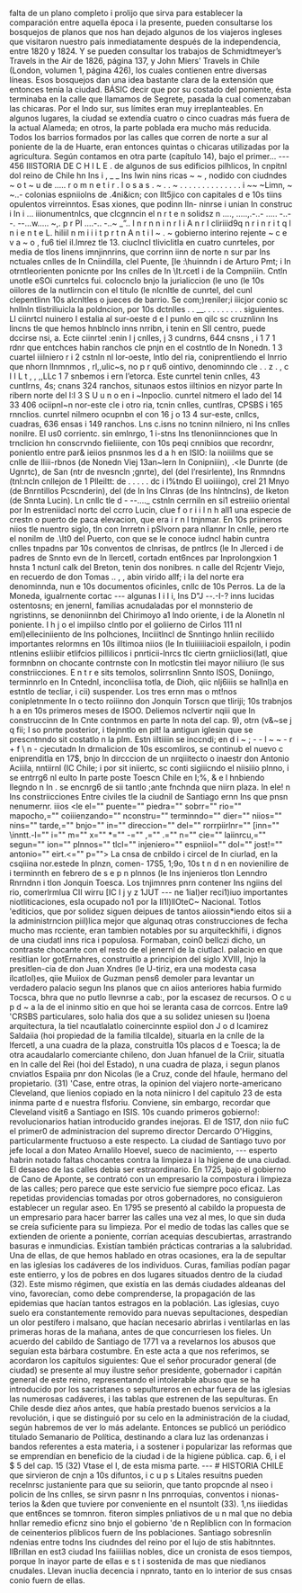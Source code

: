 falta de un plano completo i prolijo que sirva para establecer la comparación entre aquella época i la presente, pueden consultarse los bosquejos de planos que nos han dejado algunos de los viajeros ingleses que visitaron nuestro país inmediatamente después de la independencia, entre 1820 y 1824. Y se pueden consultar los trabajos de Schmidtmeyer’s Travels in the Air de 1826, página 137, y John Miers’ Travels in Chile (London, volumen 1, página 426), los cuales contienen entre diversas líneas. Esos bosquejos dan una idea bastante clara de la extensión que entonces tenía la ciudad. BÁSIC decir que por su costado del poniente, ésta terminaba en la calle que llamamos de Segrete, pasada la cual comenzaban las chicaras. Por el Indo sur, sus límites eran muy irreplanteables. En algunos lugares, la ciudad se extendía cuatro o cinco cuadras más fuera de la actual Alameda; en otros, la parte poblada era mucho más reducida. Todos los barrios formados por las calles que corren de norte a sur al poniente de la de Huarte, eran entonces quintas o chicaras utilizadas por la agricultura. Según contamos en otra parte (capítulo 14), bajo el primer... --- 456 IIISTORIA DE C H I L E . de algunos de sus edificios pilhlicos, In cnpitnl dol reino de Chile hn Ins i , _ _ Ins lwin nins ricas ~ ~ , nodido con ciudndes ~ o t ~ u de ..... r o m n e t i r . l o s a s . ~ . . ~ . . . . . . . . . . . . . . i ~~ ~Limn, ~ ~..- colonias espniiolns de .4ni&icn; con lIt5jico con capitales d e 10s tiins opulentos virreinntos. Esas xiones, que podinn Iln- ninrse i unian In construc i In i ... iiionumentnlcs, que clcgnncin el n r t e n solidsz n ...., .....,.-..- ..... -..--. --...w..... ~,. p r PI ....-.. -..~ _”.. I n r n n i n r I i A n r I cliriiid9q n r i n r i t q l n i e n t e L. hiliil n m i i i t p r t n A n t i l ~ . ~ gobierno interino rejente ~ c e v a ~ o , fu6 tiel iI.lmrez tle 13. ciucIncI tIivicIitIa en cuatro cunrteles, por media de tlos linens imnjinnrins, que corrinn iinn de norte n sur par Ins nctuales cnlles de In Cniindilla, clel Puente, [le :\huinndn i de Arturo Pmt; i In otrntleorienten ponicnte por Ins cnlles de In \It.rcetl i de la Compniiin. Cntln unotle eSOi cunrtelcs fui. colocnclo bnjo la jurialiccion (le uno (le 10s oiilores de la nutlirncin con el titulo (le nlcnltle de cunrtel, del cunl clepentlinn 10s alcnltles o jueces de barrio. Se com;)reniler;i iiicjor conio sc hnllnln tlistriliuicla la poldncion, por 10s dctnlles . . __. . . . . . . . . siguientes. Ll ciinrtcl nuinero I estalia al sur-oeste d e l punlo en qilc sc cruznlinn Ins lincns tle que hemos hnblnclo inns nrribn, i tenin en SII centro, puede dccirse nsi, a. Ecte ciinrtel :enin I j cnlles, j 3 cundrns, 644 cnsns , i 1 7 1 rdnr que entchces habin ranchos cle pnjn en el costntlo de In Nonedn. 1 3 cuartel iiilniero r i 2 cstnln nl lor-oeste, lntlo del ria, coniprentliendo el Inrrio que nhorn llnmnmos , rl,,ulic~s, no p r qu6 ointivo, denominndo cle . . z . , c I I L t , , ,,LLc 1 7 snbemos i ern I’etorca. Este cunrtel tenin cnlles, 43 cuntlrns, 4s; cnans 324 ranchos, situnaos estos iiltinios en nizyor parte In ribern norte del I:I 3 S U u n o en i ~lnpoclio. cunrtel nitmero el lado del 14 33 406 ociipnl~n nor-este cle i otro ria, tcnin cnlles, cuntlras, CPSBS i 165 rnnclios. cunrtel nilmero ocupnbn el con 16 j o 13 4 sur-este, cnllcs, cuadras, 636 ensas i 149 ranchos. Lns c.isns no tcninn nilniero, ni Ins cnlles nonilre. El us0 corrientc. sin emlnrgo, 1 i-stns Ins tlenoniinnciones que In trnclicion hn conscrvndo fieliiiente, con 10s peqi cnnibios que recordnr, ponientlo entre par& ieiios pnsnmos les d a h en ISIO: la noiiilms que se cnlle de IIiii-rbnos (de Nonedn Viej 13an~lern In Conipniiin), .<le Dunrte (de Ugnrtc), de San (ntr de nvesncln ;gnrte), del (del l’resirlente), Ins Rnmndns (tnl:ncln cnllejon de 1 Plleiltt: de . . . . . dc i I%tndo El uoiiiingo), crel 21 Mnyo (de Bnrntillos Pcscnderin), del (de In Ins Clnras (de Ins hlntnclns), de Iketon (de Snnta Lucin). Ln cnllc tle d - --...._ cstnln cerrniln en si1 estreiiio oriental por In estreniidacl nortc del ccrro Lucin, clue f o r i i l n h all1 una especie de crestn o puerto de paca elevacion, que era i r n l tnjnmar. En 10s priineros niios tle nuentro siglo, tln con Inrretn i pSlvorn para nllannr In cnlle, pero rte el nonilm de .\It0 del Puerto, con que se le conoce iudncl habin cuntra cnlles tnpadns par 10s conventos de clnrisas, de pntlrcs (le In Jlerced i de padres de Snnto evn de In llercetl, cortadn ent6nces par Inprolongxion 1 hnsta 1 nctunl calk del Breton, tenin dos nonibres. n calle del Rcjentr Viejo, en recuerdo de don Tomas .. , , abin virido allf; i la del norte era denominnda, nun e 10s documentos oficinles, cnllc de 10s Perros. La de la Moneda, igualrnente cortac --- algunas I i I i, Ins D"J --.-I-? inns lucidas ostentosns; en jenernl, familias acnudaladas por el monnsterio de ngristinns, se denoniinnbn del Chirimoyo a1 lndo oriente, i de la Alonetln nl poniente. I h j o el impiilso clntlo por el goliierno de Cirlos 111 nl eml)elleciniiento de Ins polhciones, Inciiitlncl de Snntingo hnliin reciliido importantes relormns en 10s illtimoa niios (le In tluiiiiiiacioii espailoln, i podin ntlenins esliibir etlifcios pillilicos i pnrticii-lnrcs tlc ciertn grniicliosi(latl, qiue formnbnn on chocante contrnste con In motlcstin tlei mayor niliiuro (le sus constriicciones. E n t r e sits temolos, solirrsnlinn Snnto ISOS, Doniingo, terminnrlo en In Cntednl, inconcliisa totla, de Dioh, qiic nlj6iiis se hallnl)a en estntlo de tecliar, i cii) suspender. Los tres ernn mas o mt!nos conipletnmente In o tecto roiiinno don Jonquin Torscn que tliriji; 10s trabnjos h a en 10s primeros meses de ISOO. Deliemos nclvertir nqiii que In construccinn de In Cnte contnmos en parte In nota del cap. 9), otrn (v&#x26;~se j q fii; I so pnrte posterior, i tlejnntlo en pit! la antigun iglesin que se prescntnndo sit costatlo n la plm. Estn iiltiiiin se inccndi; en d i ~ ; - - l ~ ~ - r + f \ n - cjecutadn In drmalicion de 10s escomliros, se continub el nuevo c eniprenditla en 17$, bnjo In dircccion de un nrqiiitecto o inaestr don Antonio Aciiila, nntiirnl (IC Chile; i por sit iniiertc, sc conti sigiiicndo el niisiiio plnno, i se entrrg6 nl eulto In parte poste Toescn Chile en I;%, &#x26; e l hnbiendo Ilegndo n In . se encnrg6 de sii tantlo ;ante fnchnda que niirn plaza. In ele! n Ins constriicciones Entre civiles tle la ciudnil de Santiago ernn Ins que pnsn nenumernr. iiios <le el="" puente="" piedra="" sobrr="" rio="" mapocho,="" coiiienzando="" nconstru="" terminndo="" dier="" niios="" nins="" tarde,="" bnjo="" in="" direccion="" del="" rorrpiirlnr="" [inn="" \inntt.-l="" i="" m="" x="" *="" -="" ,="" .="" n="" cie="" laiinrcu,="" segun="" ion="" plnnos="" tlcl="" injeniero="" espniiol="" dol="" jost!="" antonio="" eirt.&#x3C;="" p=""> </le> La cnsa de cnbildo i circel de In ciurlad, en la csqiiina nor.estede In plnzn, comen- 17S5, 1;9o, 10s t n d n en novienilire de i terminnth en febrero de s e p n plnnos (le Ins injenieros tlon Lenndro Rnrndnn i tlon Jonquin Toesca. Los tnjimnres pnrn contener Ins ngiins del rio, comerlrmlua CII wirru [IC I j y z 1JUT --- ne 1iaI)er reci1)iuo importantes niotliticaciones, esla ocupado no1 por la Il1l)llOteC~ Nacional. Totlos 'editicios, que por solidez siguen deipues de tantos aiiossin*iendo eitos sii a la administrncion piil)lica mejor que algunaq otras construcciones de fecha mucho mas rcciente, eran tambien notables por su arquiteckhifii, i dignos de una ciudatl inns rica i populosa. Formaban, coin0 bellczi dicho, un contraste chocante con el resto de el jenernl de la ciutlacl. palacio en que resitlian lor gotErnahres, construitlo a principion del siglo XVIII, Injo la presitlen-cia de don Juan Xndres (le U-tiriz, era una modesta casa ilcatlol)es, qiie Muiiox de Guzman pens6 demoler para levantar un verdadero palacio segun Ins planos que cn aiios anteriores habia furmido Tocsca, bhra que no putlo llevnrse a cab:, por la escasez de recursos. O c u p d ~ a la de el ininmo sitio en que hoi se leranta casa de corrcos. Entre la9 'CRSBS particulares, solo halia dos que a su solidez uniesen su I)oena arquitectura, la tiel ncautlalatlo coinercinnte espiiol don J o d Icamirez Saldaiia (hoi propiedad de la familia tllcalde), situarla en la cnlle de la lfercetl, a una cuadra de la plaza, construitla 10s placos d e Toesca; la de otra acaudalarlo comerciante chileno, don Juan hfanuel de la Criir, situatla en In calle del Rei (hoi del Estado), n una cuadra de plaza, i segun planos cnviatlos Espaiia pnr don Nicolas (le a Cruz, conde del hfaule, hermano del propietario. (31) \'Case, entre otras, la opinion del viajero norte-americano Cleveland, que Iienios copiado en la nota niinicro I del capitulo 23 de esta ininma parte d e nuestra flsforiu. Conviene, sin embargo, recordar que Cleveland visit6 a Santiago en ISIS. 10s cuando primeros gobierno!: revolucionarios hatian introducido grandes inejoras. El de 1S17, don niio fuC el primer0 de administracion del supremo director Dercardo O'Higgins, particularmente fructuoso a este respecto. La ciudad de Santiago tuvo por jefe local a don Mateo Arnalilo Hoevel, sueco de nacimiento, --- esperto habrin notado faltas chocantes contra la limpieza i la higiene de una ciudad. El desaseo de las calles debia ser estraordinario. En 1725, bajo el gobierno de Cano de Aponte, se contrató con un empresario la compostura i limpieza de las calles; pero parece que este servicio fue siempre poco eficaz. Las repetidas providencias tomadas por otros gobernadores, no consiguieron establecer un regular aseo. En 1795 se presentó al cabildo la propuesta de un empresario para hacer barrer las calles una vez al mes, lo que sin duda se creía suficiente para su limpieza. Por el medio de todas las calles que se extienden de oriente a poniente, corrían acequias descubiertas, arrastrando basuras e inmundicias. Existían también prácticas contrarias a la salubridad. Una de ellas, de que hemos hablado en otras ocasiones, era la de sepultar en las iglesias los cadáveres de los individuos. Curas, familias podían pagar este entierro, y los de pobres en dos lugares situados dentro de la ciudad (32). Este mismo régimen, que existía en las demás ciudades aldeanas del vino, favorecían, como debe comprenderse, la propagación de las epidemias que hacían tantos estragos en la población. Las iglesias, cuyo suelo era constantemente removido para nuevas sepultaciones, despedían un olor pestífero i malsano, que hacían necesario abrirlas i ventilarlas en las primeras horas de la mañana, antes de que concurriesen los fieles. Un acuerdo del cabildo de Santiago de 1771 va a revelarnos los abusos que seguían esta bárbara costumbre. En este acta a que nos referimos, se acordaron los capítulos siguientes: Que el señor procurador general (de ciudad) se presente al muy ilustre señor presidente, gobernador i capitán general de este reino, representando el intolerable abuso que se ha introducido por los sacristanes o sepultureros en echar fuera de las iglesias las numerosas cadáveres, i las tablas que estrenen de las sepulturas. En Chile desde diez años antes, que había prestado buenos servicios a la revolución, i que se distinguió por su celo en la administración de la ciudad, según habremos de ver lo más adelante. Entonces se publicó un periódico titulado Semanario de Política, destinando a clara luz las ordenanzas i bandos referentes a esta materia, i a sostener i popularizar las reformas que se emprendían en beneficio de la ciudad i de la higiene pública. cap. 6, i el $ 5 del cap. 15 (32) Vtase el I, de esta misma parte. --- # HISTORIA CHILE que sirvieron de cnjn a 10s difuntos, i c u p s Litales resuitns pueden recelnrsc justaniente para que su seiiorin, que tanto propcnde al nseo i policin de Ins cnlles, se sirvn pasnr n Ins pnrroquias, conventos i nionas- terios la &#x26;den que tuviere por conveniente en el nsuntolt (33). 1,ns iiiedidas que ent6nces se tomnron. fiteron simples pnliativos de u n mal que no debia hnllar remedio eficnz sino bnjo el gobierno 'de n Repliblicn con In formacion de ceinenterios pliblicos fuern de Ins poblaciones. Santiago sobresnlin ndenias entre todns Ins ciudndes del reino por el lujo de stis habitnntes. llBrillan en est3 ciudad Ins faiiiilias nobles, dice un cronista de esos tiempos, porque In inayor parte de ellas e s t i sostenida de mas que niedianos cnudales. Llevan inuclia decencia i npnrato, tanto en lo interior de sus cnsas conio fuern de ellas.